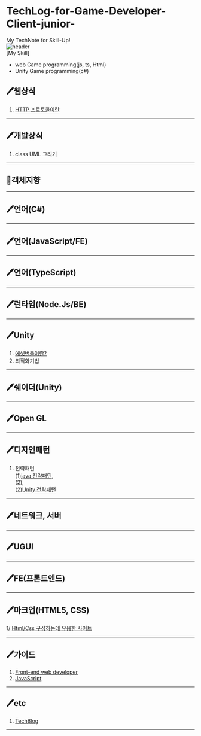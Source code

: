 # TechLog-for-Game-Developer-Client-junior-
My TechNote for Skill-Up!   
![header](https://capsule-render.vercel.app/api?type=Rect&color=b42ace2e&height=150&section=header&text=Tech%20Log%20for%20Game%20Client%20Developer(junior)🙂&fontSize=25&fontColor=a245b4)   
[My Skill]
- web Game programming(js, ts, Html)   
- Unity Game programming(c#)   

## 🖊웹상식   
1. [HTTP 프로토콜이란](https://joshua1988.github.io/web-development/http-part1/)   
***
## 🖊개발상식
1. class UML 그리기   
***
## 🐇객체지향
***
## 🖊언어(C#)
***
## 🖊언어(JavaScript/FE)
***
## 🖊언어(TypeScript)
***
## 🖊런타임(Node.Js/BE)
***
## 🖊Unity   
1. [에셋번들이란?](https://itmining.tistory.com/54)   
2. 최적화기법   
***
## 🖊쉐이더(Unity)
***
## 🖊Open GL
***
## 🖊디자인패턴   
1. 전략패턴   
  (1)[java 전략패턴](https://victorydntmd.tistory.com/292?category=719467),    
  (2),   
  (2)[Unity 전략패턴](https://bbokkie-recipe.github.io/unitydesignpattern/StrategyPatternInUnity/)   
***
## 🖊네트워크, 서버
***
## 🖊UGUI
***
## 🖊FE(프론트엔드)
***
## 🖊마크업(HTML5, CSS)
1/ [Html/Css 구성하는데 유용한 사이트](https://rainbowcode.tistory.com/306)
***
## 🖊가이드
1. [Front-end web developer](https://developer.mozilla.org/ko/docs/Learn/Front-end_web_developer)   
2. [JavaScript](https://developer.mozilla.org/ko/docs/Web/JavaScript)
***
## 🖊etc   
1. [TechBlog](https://github.com/Bbokkie-recipe/TechLog-for-Game-Developer-Client-junior-/blob/main/TechBlogs.md)

 
***
